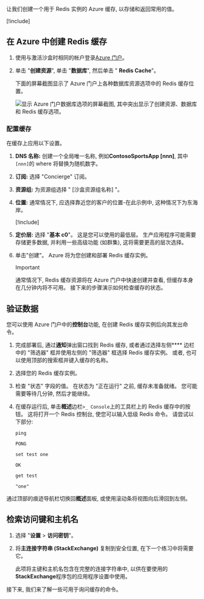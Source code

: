 让我们创建一个用于 Redis 实例的 Azure 缓存, 以存储和返回常用的值。

<!-- Activate the sandbox -->
[!include[](../../../includes/azure-sandbox-activate.md)]

## <a name="create-a-redis-cache-in-azure"></a>在 Azure 中创建 Redis 缓存

1. 使用与激活沙盒时相同的帐户登录[Azure 门户](https://portal.azure.com/learn.docs.microsoft.com?azure-portal=true)。

1. 单击 "**创建资源**", 单击 "**数据库**", 然后单击 " **Redis Cache**"。

    下面的屏幕截图显示了 Azure 门户上各种数据库资源选项中的 Redis 缓存位置。

    ![显示 Azure 门户数据库选项的屏幕截图, 其中突出显示了创建资源、数据库和 Redis 缓存选项。](../media/4-create-a-cache-1.png)

### <a name="configure-your-cache"></a>配置缓存

在缓存上应用以下设置。

1. **DNS 名称:** 创建一个全局唯一名称, 例如**ContosoSportsApp [nnn]**, 其中`[nnn]`的 where 将替换为随机数字。

1. **订阅:** 选择 "Concierge" 订阅。

1. **资源组:** 为资源组选择 " <rgn>[沙盒资源组名称]</rgn> "。

1. **位置:** 通常情况下, 应选择靠近您的客户的位置-在此示例中, 这种情况下为东海岸。

    [!include[](../../../includes/azure-sandbox-regions-note-friendly.md)]

5. **定价层:** 选择 "**基本 c0**"。 这是您可以使用的最低层。 生产应用程序可能需要存储更多数据, 并利用一些高级功能 (如群集), 这将需要更高的层次选择。

1. 单击"创建"。 Azure 将为您创建和部署 Redis 缓存实例。

    > [!IMPORTANT]
    > 通常情况下, Redis 缓存资源将在 Azure 门户中快速创建并查看, 但缓存本身在几分钟内将不可用。 接下来的步骤演示如何检查缓存的状态。

## <a name="verify-your-data"></a>验证数据

您可以使用 Azure 门户中的**控制台**功能, 在创建 Redis 缓存实例后向其发出命令。

1. 完成部署后, 通过**通知**弹出窗口找到 Redis 缓存, 或者通过选择左侧**** 边栏中的 "筛选器" 框并使用左侧的 "筛选器" 框选择 Redis 缓存实例。 或者, 也可以使用顶部的搜索框并键入缓存的名称。

1. 选择您的 Redis 缓存实例。

1. 检查 "状态" 字段的值。 在状态为 "正在运行" 之前, 缓存未准备就绪。 您可能需要等待几分钟, 然后才能继续。

1. 在缓存运行后, 单击**概述**边栏`>_ Console`上的工具栏上的 Redis 缓存中的按钮。 这将打开一个 Redis 控制台, 使您可以输入低级 Redis 命令。 请尝试以下部分:

    ```console
    ping
    ```

    ```output
    PONG
    ```

    ```console
    set test one
    ```

    ```output
    OK
    ```

    ```console
    get test
    ```

    ```output
    "one"
    ```

通过顶部的痕迹导航栏切换回**概述**面板, 或使用滚动条将视图向后滑回到左侧。

## <a name="retrieve-the-access-keys-and-host-name"></a>检索访问键和主机名

1. 选择 "**设置** > **访问密钥**"。

1. 将**主连接字符串 (StackExchange)** 复制到安全位置, 在下一个练习中将需要它。

    此项将主键和主机名包含在完整的连接字符串中, 以供在要使用的**StackExchange**程序包的应用程序设置中使用。

接下来, 我们来了解一些可用于询问缓存的命令。